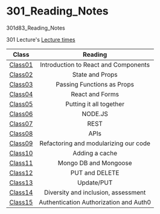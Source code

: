 # 301_Reading_Notes
301d83_Reading_Notes

301 Lecture's [Lecture times](https://github.com/MISalz/301_Reading_Notes/blob/main/Lecture%20Times.md)

|Class|Reading|
---|:---:
[Class01](https://github.com/MISalz/301_Reading_Notes/blob/main/Class01.md)| Introduction to React and Components
[Class02](https://github.com/MISalz/301_Reading_Notes/blob/main/Class02.md)| State and Props
[Class03](https://github.com/MISalz/301_Reading_Notes/blob/main/Class03.md)| Passing Functions as Props
[Class04](https://github.com/MISalz/301_Reading_Notes/blob/main/Class04.md)| React and Forms
[Class05](https://github.com/MISalz/301_Reading_Notes/blob/main/Class05.md)| Putting it all together
[Class06](https://github.com/MISalz/301_Reading_Notes/blob/main/Class06.md)| NODE.JS
[Class07](https://github.com/MISalz/301_Reading_Notes/blob/main/Class07.md)| REST
[Class08](https://github.com/MISalz/301_Reading_Notes/blob/main/Class08.md)| APIs
[Class09](https://github.com/MISalz/301_Reading_Notes/blob/main/Class09.md)| Refactoring and modularizing our code
[Class10](https://github.com/MISalz/301_Reading_Notes/blob/main/Class10.md)| Adding a cache
[Class11](https://github.com/MISalz/301_Reading_Notes/blob/main/Class11.md)| Mongo DB and Mongoose
[Class12](https://github.com/MISalz/301_Reading_Notes/blob/main/Class12.md)| PUT and DELETE
[Class13](https://github.com/MISalz/301_Reading_Notes/blob/main/Class13.md)| Update/PUT
[Class14](https://github.com/MISalz/301_Reading_Notes/blob/main/Class14.md)| Diversity and inclusion, assessment 
[Class15](https://github.com/MISalz/301_Reading_Notes/blob/main/Class15.md)| Authentication Authorization and Auth0



